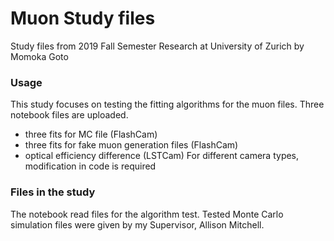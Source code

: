# Muon Study files
Study files from 2019 Fall Semester Research at University of Zurich by Momoka Goto

### Usage
This study focuses on testing the fitting algorithms for the muon files. Three notebook files are uploaded.
- three fits for MC file (FlashCam)
- three fits for fake muon generation files (FlashCam)
- optical efficiency difference (LSTCam)
For different camera types, modification in code is required

### Files in the study
 The notebook read files for the algorithm test. Tested Monte Carlo simulation files were given by my Supervisor, Allison Mitchell.
